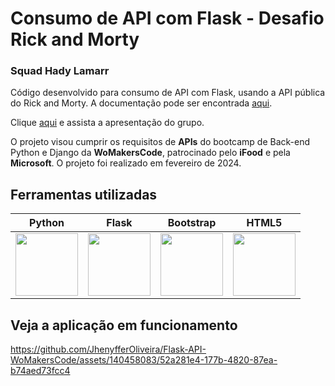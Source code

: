 ﻿# Consumo de API com Flask - Desafio Rick and Morty
### Squad Hady Lamarr
 
Código desenvolvido para consumo de API com Flask, usando a API pública do Rick and Morty. A documentação pode ser encontrada [aqui](https://rickandmortyapi.com/documentation).

Clique [aqui](https://drive.google.com/file/d/1UzRtdZsEWyIkwpr4PlfVkqo9_oyDqcVu/view) e assista a apresentação do grupo.

O projeto visou cumprir os requisitos de **APIs** do bootcamp de Back-end Python e Django da **WoMakersCode**, patrocinado pelo **iFood** e pela **Microsoft**. O projeto foi realizado em fevereiro de 2024.

## Ferramentas utilizadas

| Python | Flask | Bootstrap | HTML5 |  
| ------ | ----- | --------- | ----- | 
| <img src="https://s3.dualstack.us-east-2.amazonaws.com/pythondotorg-assets/media/files/python-logo-only.svg" width="100"> | <img src="https://cdn.freebiesupply.com/logos/large/2x/flask-logo-png-transparent.png" width="100"> | <img src="https://upload.wikimedia.org/wikipedia/commons/b/b2/Bootstrap_logo.svg" width="100"> | <img src="https://upload.wikimedia.org/wikipedia/commons/6/61/HTML5_logo_and_wordmark.svg" width="100"> |

## Veja a aplicação em funcionamento

https://github.com/JhenyfferOliveira/Flask-API-WoMakersCode/assets/140458083/52a281e4-177b-4820-87ea-b74aed73fcc4
